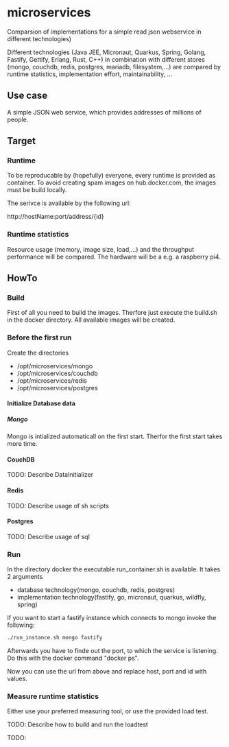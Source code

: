 # microservices
Comparsion of implementations for a simple read json webservice in different technologies)

Different technologies (Java JEE, Micronaut, Quarkus, Spring, Golang, Fastify, Gettify, Erlang, Rust, C++) in combination with different stores (mongo, couchdb, redis, postgres, mariadb, filesystem,...) are compared by runtime statistics, implementation effort, maintainability, ...

## Use case
A simple JSON web service, which provides addresses of millions of people.

## Target
### Runtime
To be reproducable by (hopefully) everyone, every runtime is provided as container. To avoid creating spam images on hub.docker.com, the images must be build locally.

The serivce is available by the following url:

http://hostName:port/address/{id}

### Runtime statistics
Resource usage (memory, image size, load,...) and the throughput performance will be compared. The hardware will be a e.g. a raspberry pi4.

## HowTo
### Build
First of all you need to build the images. Therfore just execute the build.sh in the docker directory. All available images will be created.

### Before the first run
Create the directories
* /opt/microservices/mongo
* /opt/microservices/couchdb
* /opt/microservices/redis
* /opt/microservices/postgres

#### Initialize Database data
##### Mongo
Mongo is intialized automaticall on the first start. Therfor the first start takes more time.

#### CouchDB
TODO: Describe DataInitializer

#### Redis
TODO: Describe usage of sh scripts

#### Postgres
TODO: Describe usage of sql 

### Run

In the directory docker the executable run_container.sh is available. It takes 2 arguments

* database technology(mongo, couchdb, redis, postgres)
* implementation technology(fastify, go, micronaut, quarkus, wildfly, spring)

If you want to start a fastify instance which connects to mongo invoke the following:

```bash
./run_instance.sh mongo fastify
```

Afterwards you have to finde out the port, to which the service is listening. Do this with the docker command "docker ps".

Now you can use the url from above and replace host, port and id with values.

### Measure runtime statistics
Either use your preferred measuring tool, or use the provided load test.

TODO: Describe how to build and run the loadtest

TODO: 

